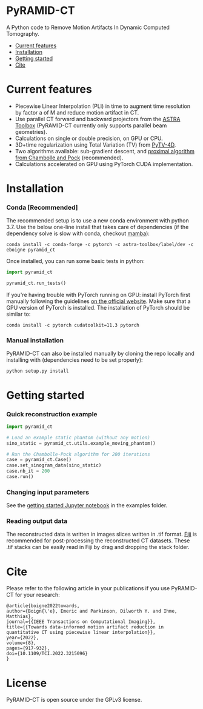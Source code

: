 # PyRAMID-CT
A Python code to Remove Motion Artifacts In Dynamic Computed Tomography. 

- [Current features](#current-features)
- [Installation](#installation)
- [Getting started](#getting-started)
- [Cite](#cite)

# Current features

- Piecewise Linear Interpolation (PLI) in time to augment time resolution by factor a of M and reduce motion artifact in CT.
- Use parallel CT forward and backward projectors from the [ASTRA Toolbox](https://github.com/astra-toolbox/astra-toolbox) (PyRAMID-CT currently only supports parallel beam geometries).
- Calculations on single or double precision, on GPU or CPU.
- 3D+time regularization using Total Variation (TV) from [PyTV-4D](https://github.com/eboigne/PyTV-4D).
- Two algorithms available: sub-gradient descent, and [proximal algorithm from Chambolle and Pock](https://doi.org/10.1007/s10851-010-0251-1) (recommended).
- Calculations accelerated on GPU using PyTorch CUDA implementation.

# Installation

### Conda [Recommended]

The recommended setup is to use a new conda environment with python 3.7. Use the below one-line install that takes care of dependencies (if the dependency solve is slow with conda, checkout [mamba](https://mamba.readthedocs.io/)): 

`conda install -c conda-forge -c pytorch -c astra-toolbox/label/dev -c eboigne pyramid_ct`

Once installed, you can run some basic tests in python:

```python
import pyramid_ct

pyramid_ct.run_tests()
```

If you're having trouble with PyTorch running on GPU: install PyTorch first manually following the guidelines [on the official website](https://pytorch.org/). Make sure that a GPU version of PyTorch is installed. The installation of PyTorch should be similar to:

`conda install -c pytorch cudatoolkit=11.3 pytorch`

### Manual installation
PyRAMID-CT can also be installed manually by cloning the repo locally and installing with (dependencies need to be set properly):

`python setup.py install`

# Getting started

### Quick reconstruction example

```python
import pyramid_ct

# Load an example static phantom (without any motion)
sino_static = pyramid_ct.utils.example_moving_phantom()

# Run the Chambolle-Pock algorithm for 200 iterations
case = pyramid_ct.Case()
case.set_sinogram_data(sino_static)
case.nb_it = 200
case.run()
```

### Changing input parameters
See the [getting started Jupyter notebook](https://github.com/eboigne/PyRAMID-CT/blob/main/examples/a_getting_started.ipynb) in the examples folder. 

### Reading output data
The reconstructed data is written in images slices written in .tif format. [Fiji](https://imagej.net/software/fiji/) is recommended for post-processing the reconstructed CT datasets. These .tif stacks can be easily read in Fiji by drag and dropping the stack folder.

# Cite
Please refer to the following article in your publications if you use PyRAMID-CT for your research:
```
@article{boigne2022towards,
author={Boign{\'e}, Emeric and Parkinson, Dilworth Y. and Ihme, Matthias},
journal={{IEEE Transactions on Computational Imaging}},
title={{Towards data-informed motion artifact reduction in quantitative CT using piecewise linear interpolation}},
year={2022},
volume={8},
pages={917-932},
doi={10.1109/TCI.2022.3215096}
}
```

# License

PyRAMID-CT is open source under the GPLv3 license.

